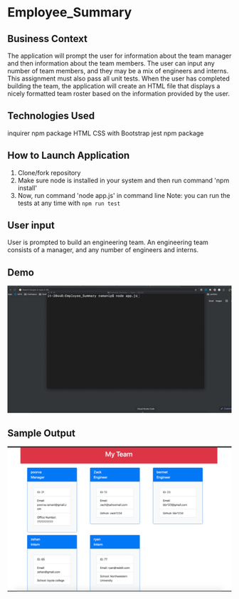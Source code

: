 # Employee_Summary

## Business Context
The application will prompt the user for information about the team manager and then information about the team members. 
The user can input any number of team members, and they may be a mix of engineers and interns. This assignment must also pass all unit tests. When the user has completed building the team, the application will create an HTML file that displays a nicely formatted team roster based on the information provided by the user.

## Technologies Used
inquirer npm package
HTML
CSS with Bootstrap
jest npm package

## How to Launch Application
1. Clone/fork repository 
2. Make sure node is installed in your system and then run command 'npm install'
3. Now, run command 'node app.js' in command line
Note: you can run the tests at any time with `npm run test`

## User input
User is prompted to build an engineering team. An engineering
team consists of a manager, and any number of engineers and interns.

## Demo

![](/assets/Employee_Summary_demo.gif)

## Sample Output
![](/assets/Team_Main_Page_and_Employee_Summary.png)
